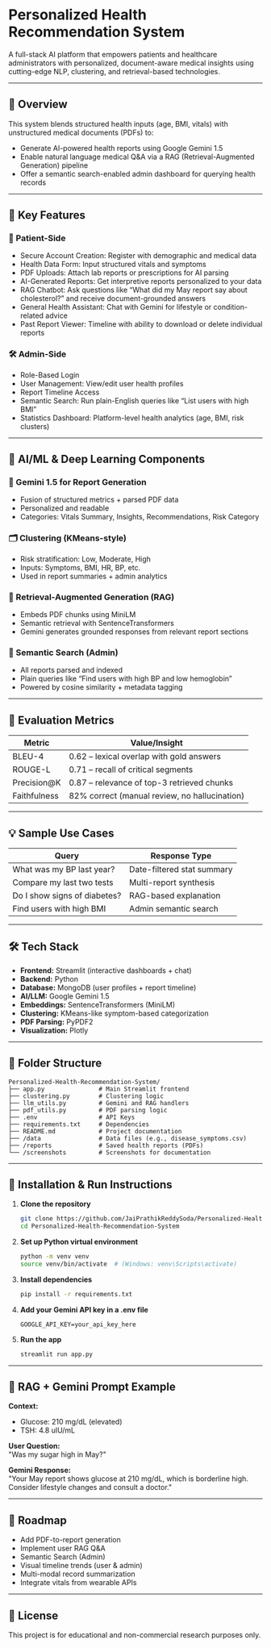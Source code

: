 
# Personalized Health Recommendation System

A full-stack AI platform that empowers patients and healthcare administrators with personalized, document-aware medical insights using cutting-edge NLP, clustering, and retrieval-based technologies.

---

## 🚀 Overview

This system blends structured health inputs (age, BMI, vitals) with unstructured medical documents (PDFs) to:

- Generate AI-powered health reports using Google Gemini 1.5  
- Enable natural language medical Q&A via a RAG (Retrieval-Augmented Generation) pipeline  
- Offer a semantic search-enabled admin dashboard for querying health records

---

## 🎯 Key Features

### 👤 Patient-Side
- Secure Account Creation: Register with demographic and medical data
- Health Data Form: Input structured vitals and symptoms
- PDF Uploads: Attach lab reports or prescriptions for AI parsing
- AI-Generated Reports: Get interpretive reports personalized to your data
- RAG Chatbot: Ask questions like “What did my May report say about cholesterol?” and receive document-grounded answers
- General Health Assistant: Chat with Gemini for lifestyle or condition-related advice
- Past Report Viewer: Timeline with ability to download or delete individual reports

### 🛠️ Admin-Side
- Role-Based Login
- User Management: View/edit user health profiles
- Report Timeline Access
- Semantic Search: Run plain-English queries like “List users with high BMI”
- Statistics Dashboard: Platform-level health analytics (age, BMI, risk clusters)

---

## 🧠 AI/ML & Deep Learning Components

### 📝 Gemini 1.5 for Report Generation
- Fusion of structured metrics + parsed PDF data
- Personalized and readable
- Categories: Vitals Summary, Insights, Recommendations, Risk Category

### 🗂️ Clustering (KMeans-style)
- Risk stratification: Low, Moderate, High
- Inputs: Symptoms, BMI, HR, BP, etc.
- Used in report summaries + admin analytics

### 🤖 Retrieval-Augmented Generation (RAG)
- Embeds PDF chunks using MiniLM
- Semantic retrieval with SentenceTransformers
- Gemini generates grounded responses from relevant report sections

### 🧵 Semantic Search (Admin)
- All reports parsed and indexed
- Plain queries like “Find users with high BP and low hemoglobin”
- Powered by cosine similarity + metadata tagging

---

## 🧪 Evaluation Metrics

| Metric        | Value/Insight                                 |
|---------------|-----------------------------------------------|
| BLEU-4        | 0.62 – lexical overlap with gold answers      |
| ROUGE-L       | 0.71 – recall of critical segments            |
| Precision@K   | 0.87 – relevance of top-3 retrieved chunks    |
| Faithfulness  | 82% correct (manual review, no hallucination) |

---

## 💡 Sample Use Cases

| Query                        | Response Type                |
|------------------------------|------------------------------|
| What was my BP last year?    | Date-filtered stat summary   |
| Compare my last two tests    | Multi-report synthesis       |
| Do I show signs of diabetes? | RAG-based explanation        |
| Find users with high BMI     | Admin semantic search        |

---

## 🛠️ Tech Stack

- **Frontend:** Streamlit (interactive dashboards + chat)
- **Backend:** Python
- **Database:** MongoDB (user profiles + report timeline)
- **AI/LLM:** Google Gemini 1.5
- **Embeddings:** SentenceTransformers (MiniLM)
- **Clustering:** KMeans-like symptom-based categorization
- **PDF Parsing:** PyPDF2
- **Visualization:** Plotly

---

## 📁 Folder Structure

```
Personalized-Health-Recommendation-System/
├── app.py               # Main Streamlit frontend
├── clustering.py        # Clustering logic
├── llm_utils.py         # Gemini and RAG handlers
├── pdf_utils.py         # PDF parsing logic
├── .env                 # API Keys
├── requirements.txt     # Dependencies
├── README.md            # Project documentation
├── /data                # Data files (e.g., disease_symptoms.csv)
├── /reports             # Saved health reports (PDFs)
└── /screenshots         # Screenshots for documentation
```

---

## 🧾 Installation & Run Instructions

1. **Clone the repository**
   ```bash
   git clone https://github.com/JaiPrathikReddySoda/Personalized-Health-Recommendation-System.git
   cd Personalized-Health-Recommendation-System
   ```

2. **Set up Python virtual environment**
   ```bash
   python -m venv venv
   source venv/bin/activate  # (Windows: venv\Scripts\activate)
   ```

3. **Install dependencies**
   ```bash
   pip install -r requirements.txt
   ```

4. **Add your Gemini API key in a .env file**
   ```
   GOOGLE_API_KEY=your_api_key_here
   ```

5. **Run the app**
   ```bash
   streamlit run app.py
   ```

---

## 🔄 RAG + Gemini Prompt Example

**Context:**
- Glucose: 210 mg/dL (elevated)
- TSH: 4.8 uIU/mL

**User Question:**  
"Was my sugar high in May?"

**Gemini Response:**  
"Your May report shows glucose at 210 mg/dL, which is borderline high. Consider lifestyle changes and consult a doctor."

---

## 📌 Roadmap

- Add PDF-to-report generation
- Implement user RAG Q&A
- Semantic Search (Admin)
- Visual timeline trends (user & admin)
- Multi-modal record summarization
- Integrate vitals from wearable APIs

---

## 📄 License

This project is for educational and non-commercial research purposes only.
